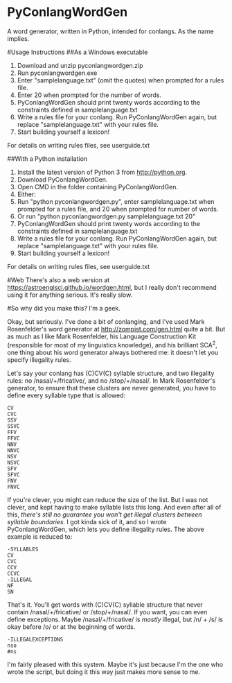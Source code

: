 # PyConlangWordGen
A word generator, written in Python, intended for conlangs. As the name implies.

#Usage Instructions
##As a Windows executable
1. Download and unzip pyconlangwordgen.zip
2. Run pyconlangwordgen.exe
3. Enter "samplelanguage.txt" (omit the quotes) when prompted for a rules file.
4. Enter 20 when prompted for the number of words.
5. PyConlangWordGen should print twenty words according to the constraints defined in samplelanguage.txt
6. Write a rules file for your conlang. Run PyConlangWordGen again, but replace "samplelanguage.txt" with your rules file.
7. Start building yourself a lexicon!

For details on writing rules files, see userguide.txt

##With a Python installation
1. Install the latest version of Python 3 from http://python.org.
2. Download PyConlangWordGen.
3. Open CMD in the folder containing PyConlangWordGen.
4. Either:
  1. Run "python pyconlangwordgen.py", enter samplelanguage.txt when prompted for a rules file, and 20 when prompted for number of words.
  2. Or run "python pyconlangwordgen.py samplelanguage.txt 20"
5. PyConlangWordGen should print twenty words according to the constraints defined in samplelanguage.txt
6. Write a rules file for your conlang. Run PyConlangWordGen again, but replace "samplelanguage.txt" with your rules file.
7. Start building yourself a lexicon!

For details on writing rules files, see userguide.txt

#Web
There's also a web version at https://astroengisci.github.io/wordgen.html, but I really don't recommend using it for anything serious. It's really slow.

#So why did you make this?
I'm a geek.

Okay, but seriously. I've done a bit of conlanging, and I've used Mark Rosenfelder's word generator at http://zompist.com/gen.html quite a bit. But as much as I like Mark Rosenfelder, his Language Construction Kit (responsible for most of my linguistics knowledge), and his brilliant SCA<sup>2</sup>, one thing about his word generator always bothered me: it doesn't let you specify illegality rules.

Let's say your conlang has (C)CV(C) syllable structure, and two illegality rules: no /nasal/+/fricative/, and no /stop/+/nasal/. In Mark Rosenfelder's generator, to ensure that these clusters are never generated, you have to define every syllable type that is allowed:

```
CV
CVC
SSV
SSVC
FFV
FFVC
NNV
NNVC
NSV
NSVC
SFV
SFVC
FNV
FNVC
```

If you're clever, you might can reduce the size of the list. But I was not clever, and kept having to make syllable lists this long. And even after all of this, *there's still no guarantee you won't get illegal clusters between syllable boundaries.* I got kinda sick of it, and so I wrote PyConlangWordGen, which lets you define illegality rules. The above example is reduced to:

```
-SYLLABLES
CV
CVC
CCV
CCVC
-ILLEGAL
NF
SN
```

That's it. You'll get words with (C)CV(C) syllable structure that never contain /nasal/+/fricative/ or /stop/+/nasal/. If you want, you can even define exceptions. Maybe /nasal/+/fricative/ is *mostly* illegal, but /n/ + /s/ is okay before /o/ or at the beginning of words.

```
-ILLEGALEXCEPTIONS
nso
#ns
```

I'm fairly pleased with this system. Maybe it's just because I'm the one who wrote the script, but doing it this way just makes more sense to me.
